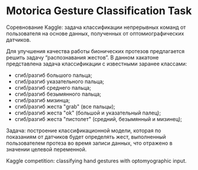 # Motorica Gesture Classification Task

Соревнование Kaggle: задача классификации непрерывных команд от пользователя на основе данных, полученных от оптомиографических датчиков.

Для улучшения качества работы бионических протезов предлагается решить задачу “распознавания жестов”.
В данном хакатоне представлена задача классификации с известными заранее классами:

- сгиб/разгиб большого пальца;
- сгиб/разгиб указательного пальца;
- сгиб/разгиб среднего пальца;
- сгиб/разгиб безымянного пальца;
- сгиб/разгиб мизинца;
- сгиб/разгиб жеста "grab" (все пальцы);
- сгиб/разгиб жеста "ok" (большой и указательный палец);
- сгиб/разгиб жеста "пистолет" (средний, безымянный и мизинец);

Задача: построение классификационной модели, которая по показаниям от датчиков будет определять жест, выполненный пользователем протеза во время записи данных, что отражено в значении целевой переменной.

Kaggle competition: classifying hand gestures with optomyographic input.


